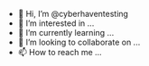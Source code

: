 - 👋 Hi, I’m @cyberhaventesting
- 👀 I’m interested in ...
- 🌱 I’m currently learning ...
- 💞️ I’m looking to collaborate on ...
- 📫 How to reach me ...

<!---
cyberhaventesting/cyberhaventesting is a ✨ special ✨ repository because its `README.md` (this file) appears on your GitHub profile.
You can click the Preview link to take a look at your changes.
--->
